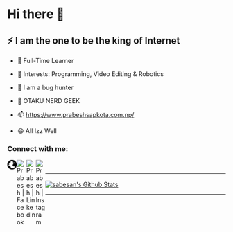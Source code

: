 # Hi there 👋

## ⚡ I am the one to be the king of Internet


- 🌱 Full-Time Learner
- 👯 Interests: Programming, Video Editing & Robotics
- 🔭 I am a bug hunter
- 🤔 OTAKU  NERD  GEEK
 
- 📫 https://www.prabeshsapkota.com.np/
- 😄 All Izz Well
  
### Connect with me:

[<img align="left" alt="Prabesh" width="22px" src="https://raw.githubusercontent.com/iconic/open-iconic/master/svg/globe.svg" />][website]
[<img align="left" alt="Prabesh | Facebook" width="22px" src="https://cdn.jsdelivr.net/npm/simple-icons@3.4.0/icons/facebook.svg" />][facebook]
[<img align="left" alt="Prabesh | LinkedIn" width="22px" src="https://cdn.jsdelivr.net/npm/simple-icons@v3/icons/linkedin.svg" />][linkedin]
[<img align="left" alt="Prabesh | Instagram" width="22px" src="https://cdn.jsdelivr.net/npm/simple-icons@v3/icons/instagram.svg" />][instagram]

<br />

---

<a href="https://github-readme-stats.sabesansathananthan.vercel.app/api?username=Prabesh01&show_icons=true&hide_border=true&count_private=false&include_all_commits=true&theme=radical">
<img align="center" alt="sabesan's Github Stats" src="https://github-readme-stats.sabesansathananthan.vercel.app/api?username=Prabesh01&show_icons=true&hide_border=true&count_private=false&include_all_commits=true&theme=radical" /></a>

---


[website]: http://prabeshsapkota.info.np/
[facebook]: https://www.facebook.com/ping.prabesh
[instagram]: https://www.instagram.com/pingprabesh
[linkedin]: https://www.linkedin.com/in/pingprabesh

